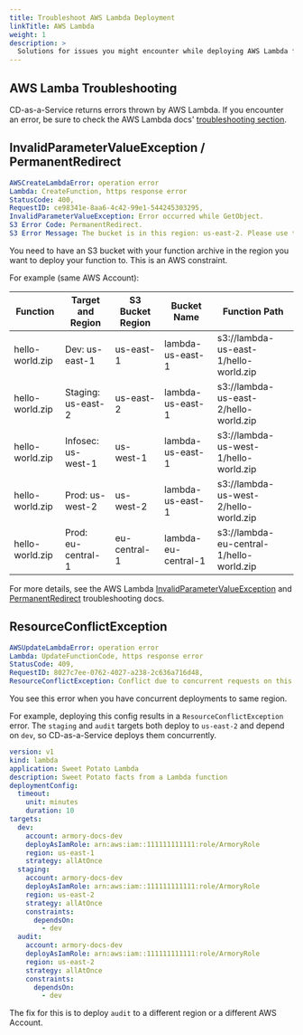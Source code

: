 ```yaml
---
title: Troubleshoot AWS Lambda Deployment
linkTitle: AWS Lambda
weight: 1
description: >
  Solutions for issues you might encounter while deploying AWS Lambda functions using the Armory CD-as-a-Service.
---
```


## AWS Lamba Troubleshooting

CD-as-a-Service returns errors thrown by AWS Lambda. If you encounter an error, be sure to check the AWS Lambda docs' [troubleshooting section](https://docs.aws.amazon.com/lambda/latest/dg/lambda-troubleshooting.html).

## InvalidParameterValueException / PermanentRedirect

```yaml
AWSCreateLambdaError: operation error 
Lambda: CreateFunction, https response error 
StatusCode: 400, 
RequestID: ce98341e-8aa6-4c42-99e1-544245303295, 
InvalidParameterValueException: Error occurred while GetObject. 
S3 Error Code: PermanentRedirect. 
S3 Error Message: The bucket is in this region: us-east-2. Please use this region to retry the request
```

You need to have an S3 bucket with your function archive in the region you want to deploy your function to. This is an AWS constraint.

For example (same AWS Account):

| Function        | Target and Region | S3 Bucket Region | Bucket Name   | Function Path                      | 
|-----------------|-------------------|------------------|---------------|------------------------------------|
| hello-world.zip | Dev: us-east-1       | us-east-1        | lambda-us-east-1 | s3://lambda-us-east-1/hello-world.zip | 
| hello-world.zip | Staging: us-east-2  | us-east-2          | lambda-us-east-1 | s3://lambda-us-east-2/hello-world.zip | 
| hello-world.zip | Infosec: us-west-1   | us-west-1           | lambda-us-east-1 | s3://lambda-us-west-1/hello-world.zip |
| hello-world.zip | Prod: us-west-2      | us-west-2           | lambda-us-east-1 | s3://lambda-us-west-2/hello-world.zip |
| hello-world.zip | Prod: eu-central-1      | eu-central-1            | lambda-eu-central-1  | s3://lambda-eu-central-1/hello-world.zip |

For more details, see the AWS Lambda [InvalidParameterValueException](https://docs.aws.amazon.com/lambda/latest/dg/troubleshooting-deployment.html#troubleshooting-deployment-InvalidParameterValueException1) and [PermanentRedirect](https://docs.aws.amazon.com/lambda/latest/dg/troubleshooting-deployment.html#troubleshooting-deployment-PermanentRedirect) troubleshooting docs.

## ResourceConflictException

```yaml
AWSUpdateLambdaError: operation error
Lambda: UpdateFunctionCode, https response error
StatusCode: 409, 
RequestID: 8027c7ee-0762-4027-a238-2c636a716d48, 
ResourceConflictException: Conflict due to concurrent requests on this function. Please try this request again.
```

You see this error when you have concurrent deployments to same region.

For example, deploying this config results in a `ResourceConflictException` error. The `staging` and `audit` targets both deploy to `us-east-2` and depend on `dev`, so CD-as-a-Service deploys them concurrently. 

```yaml
version: v1
kind: lambda
application: Sweet Potato Lambda
description: Sweet Potato facts from a Lambda function
deploymentConfig:
  timeout:
    unit: minutes
    duration: 10
targets:
  dev:
    account: armory-docs-dev
    deployAsIamRole: arn:aws:iam::111111111111:role/ArmoryRole
    region: us-east-1
    strategy: allAtOnce
  staging:
    account: armory-docs-dev
    deployAsIamRole: arn:aws:iam::111111111111:role/ArmoryRole
    region: us-east-2
    strategy: allAtOnce
    constraints:
      dependsOn:
        - dev
  audit:
    account: armory-docs-dev
    deployAsIamRole: arn:aws:iam::111111111111:role/ArmoryRole
    region: us-east-2
    strategy: allAtOnce
    constraints:
      dependsOn:
        - dev
```

The fix for this is to deploy `audit` to a different region or a different AWS Account.